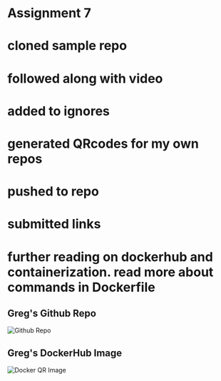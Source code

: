 # Assignment 7

# cloned sample repo
# followed along with video
# added to ignores
# generated QRcodes for my own repos
# pushed to repo
# submitted links
# further reading on dockerhub and containerization. read more about commands in Dockerfile

## Greg's Github Repo
![Github Repo](qr_codes/QRCode_20251017011803.png "My QR Link") 

## Greg's DockerHub Image
![Docker QR Image](qr_codes/QRCode_20251017011536.png "My QR Link") 
